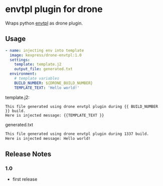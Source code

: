 # envtpl plugin for drone

Wraps python [envtpl](https://github.com/andreasjansson/envtpl) as drone plugin.

## Usage

```yaml
- name: injecting env into template
  image: kexpress/drone-envtpl:1.0
  settings:
    template: template.j2
    output_file: generated.txt
  environment:
    # template variables
    BUILD_NUMBER: ${DRONE_BUILD_NUMBER}
    TEMPLATE_TEXT: 'Hello world!'
```

template.j2:

```jinja
This file generated using drone envtpl plugin during {{ BUILD_NUMBER }} build.
Here is injected message: {{TEMPLATE_TEXT }}
```

generated.txt

```txt
This file generated using drone envtpl plugin during 1337 build.
Here is injected message: Hello world!
```

## Release Notes

### 1.0

- first release

